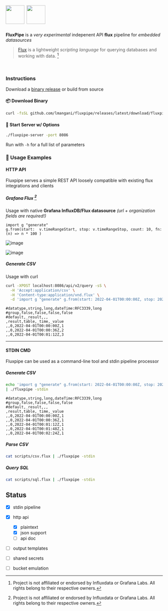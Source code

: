 # <img src="https://user-images.githubusercontent.com/1423657/162334409-293641a0-712a-45b7-96f2-30f9ca3bc22e.gif" height=60/> <img src="https://user-images.githubusercontent.com/1423657/162501021-e29869be-d41e-44e9-af2a-94204cf3ad2c.png" height=60 />

**FluxPipe** is a *very experimental* indepenent API **flux** pipeline for *embedded datasources*

> [Flux](https://github.com/influxdata/flux) is a lightweight *scripting language* for querying databases and working with data. [^1]


<br>

### Instructions
Download a [binary release](https://github.com/lmangani/fluxpipe/releases/) or build from source


#### 📦 Download Binary
```bash
curl -fsSL github.com/lmangani/fluxpipe/releases/latest/download/fluxpipe-server -O && chmod +x fluxpipe-server
```
#### 🔌 Start Server w/ Options
```bash
./fluxpipe-server -port 8086
```

Run with `-h` for a full list of parameters

### 🐛 Usage Examples
#### HTTP API
Fluxpipe serves a simple REST API loosely compatible with existing flux integrations and clients

##### Grafana Flux [^1]
Usage with native **Grafana InfluxDB/Flux datasource** _(url + organization fields are required!)_
```
import g "generate" 
g.from(start:  v.timeRangeStart, stop: v.timeRangeStop, count: 10, fn: (n) => n * 100 )
```
![image](https://user-images.githubusercontent.com/1423657/162274743-b454d3e6-e678-43aa-8ad6-8d612f2857b5.png)

![image](https://user-images.githubusercontent.com/1423657/162428332-77d869a2-d02b-443d-a3ef-3df1fbf899f6.png)

##### Generate CSV
Usage with curl

```bash
curl -XPOST localhost:8086/api/v2/query -sS \
  -H 'Accept:application/csv' \
  -H 'Content-type:application/vnd.flux' \
  -d 'import g "generate" g.from(start: 2022-04-01T00:00:00Z, stop: 2022-04-01T00:03:00Z, count: 3, fn: (n) => n)'
```
```flux
#datatype,string,long,dateTime:RFC3339,long
#group,false,false,false,false
#default,_result,,,
,result,table,_time,_value
,,0,2022-04-01T00:00:00Z,1
,,0,2022-04-01T00:00:36Z,2
,,0,2022-04-01T00:01:12Z,3
```

------

#### STDIN CMD
Fluxpipe can be used as a command-line tool and stdin pipeline processor

##### Generate CSV
```bash
echo 'import g "generate" g.from(start: 2022-04-01T00:00:00Z, stop: 2022-04-01T00:03:00Z, count: 5, fn: (n) => 1)' \
| ./fluxpipe -stdin
```
```csv
#datatype,string,long,dateTime:RFC3339,long
#group,false,false,false,false
#default,_result,,,
,result,table,_time,_value
,,0,2022-04-01T00:00:00Z,1
,,0,2022-04-01T00:00:36Z,1
,,0,2022-04-01T00:01:12Z,1
,,0,2022-04-01T00:01:48Z,1
,,0,2022-04-01T00:02:24Z,1
```
##### Parse CSV
```bash
cat scripts/csv.flux | ./fluxpipe -stdin
```
##### Query SQL
```bash
cat scripts/sql.flux | ./fluxpipe -stdin
```



## Status
- [x] stdin pipeline
- [x] http api
  - [x] plaintext
  - [x] json support
  - [ ] api doc
- [ ] output templates
- [ ] shared secrets
- [ ] bucket emulation


[^1]: Project is not affiliated or endorsed by Influxdata or Grafana Labs. All rights belong to their respective owners.
